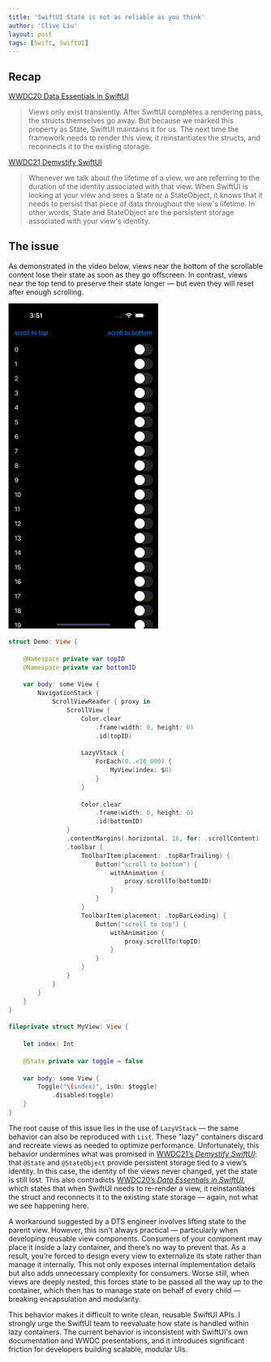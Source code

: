 ```yaml
---
title: 'SwiftUI State is not as reliable as you think'
author: 'Clive Liu'
layout: post
tags: [Swift, SwiftUI]
---
```


## Recap

[WWDC20 Data Essentials in SwiftUI](https://developer.apple.com/videos/play/wwdc2020/10040)

> Views only exist transiently. After SwiftUI completes a rendering pass, the structs themselves go away. But because we marked this property as State, SwiftUI maintains it for us. The next time the framework needs to render this view, it reinstantiates the structs, and reconnects it to the existing storage.

[WWDC21 Demystify SwiftUI](https://developer.apple.com/videos/play/wwdc2021/10022)

> Whenever we talk about the lifetime of a view, we are referring to the duration of the identity associated with that view. When SwiftUI is looking at your view and sees a State or a StateObject, it knows that it needs to persist that piece of data throughout the view's lifetime. In other words, State and StateObject are the persistent storage associated with your view's identity.

## The issue

As demonstrated in the video below, views near the bottom of the scrollable content lose their state as soon as they go offscreen. In contrast, views near the top tend to preserve their state longer — but even they will reset after enough scrolling.

![](../assets/2025/05/swiftui-state-is-not-as-reliable-as-you-think/issue.gif)

```swift
struct Demo: View {

    @Namespace private var topID
    @Namespace private var bottomID

    var body: some View {
        NavigationStack {
            ScrollViewReader { proxy in
                ScrollView {
                    Color.clear
                        .frame(width: 0, height: 0)
                        .id(topID)

                    LazyVStack {
                        ForEach(0..<10_000) {
                            MyView(index: $0)
                        }
                    }

                    Color.clear
                        .frame(width: 0, height: 0)
                        .id(bottomID)
                }
                .contentMargins(.horizontal, 16, for: .scrollContent)
                .toolbar {
                    ToolbarItem(placement: .topBarTrailing) {
                        Button("scroll to bottom") {
                            withAnimation {
                                proxy.scrollTo(bottomID)
                            }
                        }
                    }
                    ToolbarItem(placement: .topBarLeading) {
                        Button("scroll to top") {
                            withAnimation {
                                proxy.scrollTo(topID)
                            }
                        }
                    }
                }
            }
        }
    }
}

fileprivate struct MyView: View {

    let index: Int

    @State private var toggle = false

    var body: some View {
        Toggle("\(index)", isOn: $toggle)
            .disabled(toggle)
    }
}
```

The root cause of this issue lies in the use of `LazyVStack` — the same behavior can also be reproduced with `List`. These "lazy" containers discard and recreate views as needed to optimize performance. Unfortunately, this behavior undermines what was promised in [WWDC21’s *Demystify SwiftUI*](https://developer.apple.com/videos/play/wwdc2021/10022/): that `@State` and `@StateObject` provide persistent storage tied to a view’s identity. In this case, the identity of the views never changed, yet the state is still lost. This also contradicts [WWDC20’s *Data Essentials in SwiftUI*](https://developer.apple.com/videos/play/wwdc2020/10040/), which states that when SwiftUI needs to re-render a view, it reinstantiates the struct and reconnects it to the existing state storage — again, not what we see happening here.

A workaround suggested by a DTS engineer involves lifting state to the parent view. However, this isn't always practical — particularly when developing reusable view components. Consumers of your component may place it inside a lazy container, and there’s no way to prevent that. As a result, you’re forced to design every view to externalize its state rather than manage it internally. This not only exposes internal implementation details but also adds unnecessary complexity for consumers. Worse still, when views are deeply nested, this forces state to be passed all the way up to the container, which then has to manage state on behalf of every child — breaking encapsulation and modularity.

This behavior makes it difficult to write clean, reusable SwiftUI APIs. I strongly urge the SwiftUI team to reevaluate how state is handled within lazy containers. The current behavior is inconsistent with SwiftUI's own documentation and WWDC presentations, and it introduces significant friction for developers building scalable, modular UIs.
